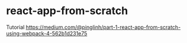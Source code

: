 # react-app-from-scratch
Tutorial https://medium.com/@pinglinh/part-1-react-app-from-scratch-using-webpack-4-562b1d231e75
